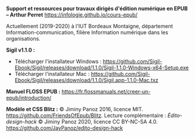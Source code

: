 **Support et ressources pour travaux dirigés d'édition numérique en EPUB – Arthur Perret** <https://infologie.github.io/cours-epub/>

Actuellement (2019-2020) à l'IUT Bordeaux Montaigne, département Information-communication, filière Information numérique dans les organisations.

**Sigil v1.1.0 :**

- Télécharger l'installateur Windows : <https://github.com/Sigil-Ebook/Sigil/releases/download/1.1.0/Sigil-1.1.0-Windows-x64-Setup.exe>
- Télécharger l'installateur Mac : <https://github.com/Sigil-Ebook/Sigil/releases/download/1.1.0/Sigil.app-1.1.0-Mac.txz>

**Manuel FLOSS EPUB :** <https://fr.flossmanuals.net/creer-un-epub/introduction/>

**Modèle et CSS Blitz :** © Jiminy Panoz 2016, licence MIT. <https://github.com/FriendsOfEpub/Blitz>. Lecture complémentaire : *Édito-design-hack* © Jiminy Panoz 2020, licence CC BY-NC-SA 4.0. <https://github.com/JayPanoz/edito-design-hack>